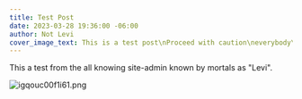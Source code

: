 ```yaml
---
title: Test Post
date: 2023-03-28 19:36:00 -06:00
author: Not Levi
cover_image_text: This is a test post\nProceed with caution\neverybody\\\\nobody
---
```


This a test from the all knowing site-admin known by mortals as "Levi".

![igqouc00f1i61.png](/uploads/igqouc00f1i61.png)